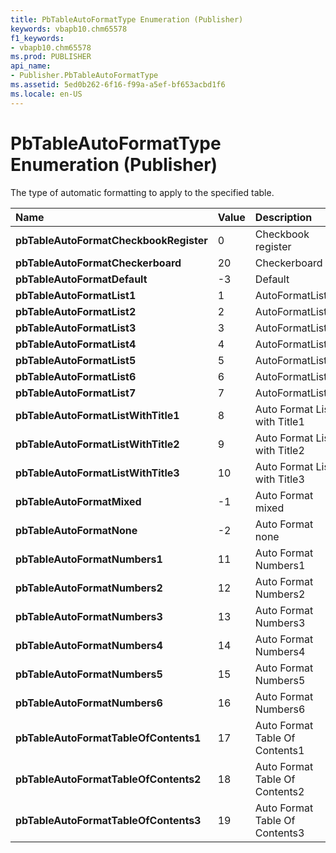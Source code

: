 ```yaml
---
title: PbTableAutoFormatType Enumeration (Publisher)
keywords: vbapb10.chm65578
f1_keywords:
- vbapb10.chm65578
ms.prod: PUBLISHER
api_name:
- Publisher.PbTableAutoFormatType
ms.assetid: 5ed0b262-6f16-f99a-a5ef-bf653acbd1f6
ms.locale: en-US
---
```



# PbTableAutoFormatType Enumeration (Publisher)

The type of automatic formatting to apply to the specified table.



|**Name**|**Value**|**Description**|
|:-----|:-----|:-----|
| **pbTableAutoFormatCheckbookRegister**|0|Checkbook register|
| **pbTableAutoFormatCheckerboard**|20|Checkerboard|
| **pbTableAutoFormatDefault**|-3|Default|
| **pbTableAutoFormatList1**|1|AutoFormatList1|
| **pbTableAutoFormatList2**|2|AutoFormatList2|
| **pbTableAutoFormatList3**|3|AutoFormatList3|
| **pbTableAutoFormatList4**|4|AutoFormatList4|
| **pbTableAutoFormatList5**|5|AutoFormatList5|
| **pbTableAutoFormatList6**|6|AutoFormatList6|
| **pbTableAutoFormatList7**|7|AutoFormatList7|
| **pbTableAutoFormatListWithTitle1**|8| Auto Format List with Title1|
| **pbTableAutoFormatListWithTitle2**|9| Auto Format List with Title2|
| **pbTableAutoFormatListWithTitle3**|10| Auto Format List with Title3|
| **pbTableAutoFormatMixed**|-1| Auto Format mixed|
| **pbTableAutoFormatNone**|-2| Auto Format none|
| **pbTableAutoFormatNumbers1**|11|Auto Format Numbers1|
| **pbTableAutoFormatNumbers2**|12|Auto Format Numbers2|
| **pbTableAutoFormatNumbers3**|13|Auto Format Numbers3|
| **pbTableAutoFormatNumbers4**|14|Auto Format Numbers4|
| **pbTableAutoFormatNumbers5**|15|Auto Format Numbers5|
| **pbTableAutoFormatNumbers6**|16|Auto Format Numbers6|
| **pbTableAutoFormatTableOfContents1**|17|Auto Format Table Of Contents1|
| **pbTableAutoFormatTableOfContents2**|18|Auto Format Table Of Contents2|
| **pbTableAutoFormatTableOfContents3**|19|Auto Format Table Of Contents3|

